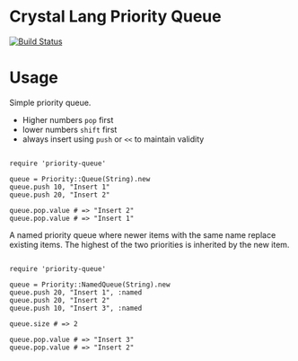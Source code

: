 # Crystal Lang Priority Queue

[![Build Status](https://travis-ci.org/spider-gazelle/priority-queue.svg?branch=master)](https://travis-ci.org/spider-gazelle/priority-queue)


Usage
=====

Simple priority queue.

* Higher numbers `pop` first
* lower numbers `shift` first
* always insert using `push` or `<<` to maintain validity

```crystal

require 'priority-queue'

queue = Priority::Queue(String).new
queue.push 10, "Insert 1"
queue.push 20, "Insert 2"

queue.pop.value # => "Insert 2"
queue.pop.value # => "Insert 1"

```

A named priority queue where newer items with the same name replace existing items. The highest of the two priorities is inherited by the new item.

```crystal

require 'priority-queue'

queue = Priority::NamedQueue(String).new
queue.push 20, "Insert 1", :named
queue.push 20, "Insert 2"
queue.push 10, "Insert 3", :named

queue.size # => 2

queue.pop.value # => "Insert 3"
queue.pop.value # => "Insert 2"

```
